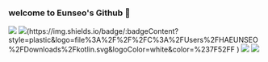 ### welcome to Eunseo's Github 🚀

<!--
**ha-es/ha-es** is a ✨ _special_ ✨ repository because its `README.md` (this file) appears on your GitHub profile.

Here are some ideas to get you started:

- 🔭 I’m currently working on ...
- 🌱 I’m currently learning ...
- 👯 I’m looking to collaborate on ...
- 🤔 I’m looking for help with ...
- 💬 Ask me about ...
- 📫 How to reach me: ...
- 😄 Pronouns: ...
- ⚡ Fun fact: ...
-->

<img src="https://img.shields.io/badge/Python-3776AB?style=flat-square&logo=Python&logoColor=white"/>
<img src="https://img.shields.io/badge/Kotlin-#7F52FF?style=flat-square&logo=koltin&logoColor=white"/>(https://img.shields.io/badge/:badgeContent?style=plastic&logo=file%3A%2F%2F%2FC%3A%2FUsers%2FHAEUNSEO%2FDownloads%2Fkotlin.svg&logoColor=white&color=%237F52FF
)

<img src="https://img.shields.io/badge/Android Studio-3DDC84?style=flat-square&logo=Android Studio&logoColor=white"/>

<img src="https://img.shields.io/badge/Jupyter-#F37626?style=flat-square&logo=jupyter&logoColor=white"/>


 

